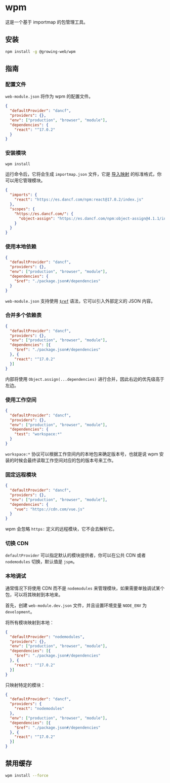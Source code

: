 # wpm

这是一个基于 importmap 的包管理工具。

## 安装

```bash
npm install -g @growing-web/wpm
```

## 指南

### 配置文件

`web-module.json` 将作为 wpm 的配置文件。

```json
{
  "defaultProvider": "dancf",
  "providers": {},
  "env": ["production", "browser", "module"],
  "dependencies": {
    "react": "^17.0.2"
  }
}
```

### 安装模块

```bash
wpm install
```

运行命令后，它将会生成 `importmap.json` 文件，它是 [导入映射](https://github.com/WICG/import-maps) 的标准格式，你可以用它管理模块。

```json
{
  "imports": {
    "react": "https://es.dancf.com/npm:react@17.0.2/index.js"
  },
  "scopes": {
    "https://es.dancf.com/": {
      "object-assign": "https://es.dancf.com/npm:object-assign@4.1.1/index.js"
    }
  }
}
```

### 使用本地依赖

```json
{
  "defaultProvider": "dancf",
  "providers": {},
  "env": ["production", "browser", "module"],
  "dependencies": {
    "$ref": "./package.json#/dependencies"
  }
}
```

`web-module.json` 支持使用 [`$ref`](https://json-schema.org/understanding-json-schema/structuring.html#id18) 语法，它可以引入外部定义的 JSON 内容。

### 合并多个依赖表

```json
{
  "defaultProvider": "dancf",
  "providers": {},
  "env": ["production", "browser", "module"],
  "dependencies": [{
    "$ref": "./package.json#/dependencies"
  }, {
    "react": "^17.0.2"
  }]
}
```

内部将使用 `Object.assign(...dependencies)` 进行合并，因此右边的优先级高于左边。

### 使用工作空间

```json
{
  "defaultProvider": "dancf",
  "providers": {},
  "env": ["production", "browser", "module"],
  "dependencies": {
    "test": "workspace:*"
  }
}
```

`workspace:*` 协议可以根据工作空间内的本地包来确定版本号，也就是说 wpm 安装的时候会最终读取工作空间对应的包的版本号来工作。

### 固定远程模块

```json
{
  "defaultProvider": "dancf",
  "providers": {},
  "env": ["production", "browser", "module"],
  "dependencies": {
    "vue": "https://cdn.com/vue.js"
  }
}
```

wpm 会忽略 `https:` 定义的远程模块，它不会去解析它。

### 切换 CDN

`defaultProvider` 可以指定默认的模块提供者，你可以在公共 CDN 或者 `nodemodules` 切换，默认值是 `jspm`。

### 本地调试

通常情况下将使用 CDN 而不是 `nodemodules` 来管理模块，如果需要单独调试某个包，可以将其映射到本地来。

首先，创建 `web-module.dev.json` 文件，并且设置环境变量 `NODE_ENV` 为 `development`。


将所有模块映射到本地：

```json
{
  "defaultProvider": "nodemodules",
  "providers": {},
  "env": ["production", "browser", "module"],
  "dependencies": [{
    "$ref": "./package.json#/dependencies"
  }, {
    "react": "^17.0.2"
  }]
}
```

只映射特定的模块：

```json
{
  "defaultProvider": "dancf",
  "providers": {
    "react": "nodemodules"
  },
  "env": ["production", "browser", "module"],
  "dependencies": [{
    "$ref": "./package.json#/dependencies"
  }, {
    "react": "^17.0.2"
  }]
}
```

## 禁用缓存

```bash
wpm install --force
```